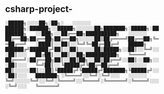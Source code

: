 # csharp-project-

░█████╗░░░░██╗░██╗░  ░░░░░░  ██████╗░██████╗░░█████╗░░░░░░██╗███████╗░█████╗░████████╗  ░░███╗░░
██╔══██╗██████████╗  ░░░░░░  ██╔══██╗██╔══██╗██╔══██╗░░░░░██║██╔════╝██╔══██╗╚══██╔══╝  ░████║░░
██║░░╚═╝╚═██╔═██╔═╝  █████╗  ██████╔╝██████╔╝██║░░██║░░░░░██║█████╗░░██║░░╚═╝░░░██║░░░  ██╔██║░░
██║░░██╗██████████╗  ╚════╝  ██╔═══╝░██╔══██╗██║░░██║██╗░░██║██╔══╝░░██║░░██╗░░░██║░░░  ╚═╝██║░░
╚█████╔╝╚██╔═██╔══╝  ░░░░░░  ██║░░░░░██║░░██║╚█████╔╝╚█████╔╝███████╗╚█████╔╝░░░██║░░░  ███████╗
░╚════╝░░╚═╝░╚═╝░░░  ░░░░░░  ╚═╝░░░░░╚═╝░░╚═╝░╚════╝░░╚════╝░╚══════╝░╚════╝░░░░╚═╝░░░  ╚══════╝
          
